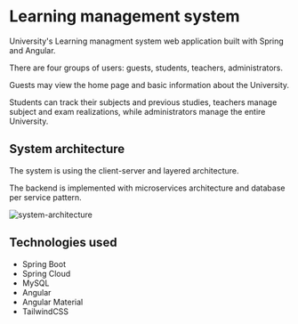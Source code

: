# Learning management system

University's Learning managment system web application built with Spring and Angular.

There are four groups of users: guests, students, teachers, administrators.

Guests may view the home page and basic information about the University.

Students can track their subjects and previous studies, teachers manage subject and exam realizations, while administrators manage the entire University.

## System architecture

The system is using the client-server and layered architecture.

The backend is implemented with microservices architecture and database per service pattern. 

![system-architecture](https://user-images.githubusercontent.com/66832914/184617342-b7a26ee3-f7be-4aba-914c-4a2a8dfc3749.jpg)

## Technologies used

- Spring Boot
- Spring Cloud
- MySQL
- Angular
- Angular Material
- TailwindCSS

